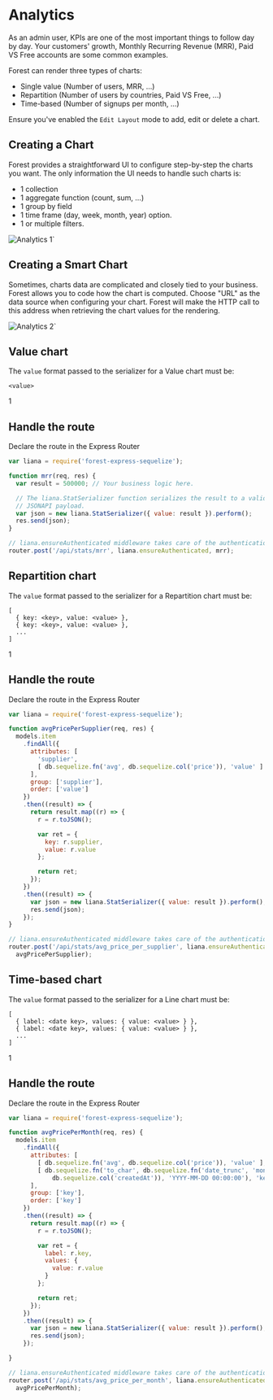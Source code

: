 # Analytics

As an admin user, KPIs are one of the most important things to follow day by
day. Your customers' growth, Monthly Recurring Revenue (MRR), Paid VS Free
accounts are some common examples.

Forest can render three types of charts:

- Single value (Number of users, MRR, ...)
- Repartition (Number of users by countries, Paid VS Free, ...)
- Time-based (Number of signups per month, ...)

Ensure you've enabled the `Edit Layout` mode to add, edit or delete a chart.

## Creating a Chart

Forest provides a straightforward UI to configure step-by-step the charts you
want. The only information the UI needs to handle such charts is:

- 1 collection
- 1 aggregate function (count, sum, ...)
- 1 group by field
- 1 time frame (day, week, month, year) option.
- 1 or multiple filters.

![Analytics 1`](/public/img/analytics-1.png)

## Creating a Smart Chart

Sometimes, charts data are complicated and closely tied to your business.
Forest allows you to code how the chart is computed. Choose "URL" as the
data source when configuring your chart. Forest will make the HTTP call to
this address when retrieving the chart values for the rendering.

![Analytics 2`](/public/img/analytics-2.png)

## Value chart

The `value` format passed to the serializer for a Value chart must be:

```
<value>
```

<div class="l-step l-mb l-pt">
  <span class="l-step__number l-step__number--active u-f-l u-hm-r">1</span>
  <div class="u-o-h">
    <h2 class="l-step__title">Handle the route</h2>
    <p class="l-step__description">Declare the route in the Express Router</p>
  </div>
</div>

```javascript
var liana = require('forest-express-sequelize');

function mrr(req, res) {
  var result = 500000; // Your business logic here.

  // The liana.StatSerializer function serializes the result to a valid
  // JSONAPI payload.
  var json = new liana.StatSerializer({ value: result }).perform();
  res.send(json);
}

// liana.ensureAuthenticated middleware takes care of the authentication for you.
router.post('/api/stats/mrr', liana.ensureAuthenticated, mrr);
```

## Repartition chart

The `value` format passed to the serializer for a Repartition chart must be:

```
[
  { key: <key>, value: <value> },
  { key: <key>, value: <value> },
  ...
]
```

<div class="l-step l-mb l-pt">
  <span class="l-step__number l-step__number--active u-f-l u-hm-r">1</span>
  <div class="u-o-h">
    <h2 class="l-step__title">Handle the route</h2>
    <p class="l-step__description">Declare the route in the Express Router</p>
  </div>
</div>

```javascript
var liana = require('forest-express-sequelize');

function avgPricePerSupplier(req, res) {
  models.item
    .findAll({
      attributes: [
        'supplier',
        [ db.sequelize.fn('avg', db.sequelize.col('price')), 'value' ]
      ],
      group: ['supplier'],
      order: ['value']
    })
    .then((result) => {
      return result.map((r) => {
        r = r.toJSON();

        var ret = {
          key: r.supplier,
          value: r.value
        };

        return ret;
      });
    })
    .then((result) => {
      var json = new liana.StatSerializer({ value: result }).perform();
      res.send(json);
    });
}

// liana.ensureAuthenticated middleware takes care of the authentication for you.
router.post('/api/stats/avg_price_per_supplier', liana.ensureAuthenticated,
  avgPricePerSupplier);
```

## Time-based chart

The `value` format passed to the serializer for a Line chart must be:

```
[
  { label: <date key>, values: { value: <value> } },
  { label: <date key>, values: { value: <value> } },
  ...
]
```

<div class="l-step l-mb l-pt">
  <span class="l-step__number l-step__number--active u-f-l u-hm-r">1</span>
  <div class="u-o-h">
    <h2 class="l-step__title">Handle the route</h2>
    <p class="l-step__description">Declare the route in the Express Router</p>
  </div>
</div>

```javascript
var liana = require('forest-express-sequelize');

function avgPricePerMonth(req, res) {
  models.item
    .findAll({
      attributes: [
        [ db.sequelize.fn('avg', db.sequelize.col('price')), 'value' ],
        [ db.sequelize.fn('to_char', db.sequelize.fn('date_trunc', 'month',
            db.sequelize.col('createdAt')), 'YYYY-MM-DD 00:00:00'), 'key' ]
      ],
      group: ['key'],
      order: ['key']
    })
    .then((result) => {
      return result.map((r) => {
        r = r.toJSON();

        var ret = {
          label: r.key,
          values: {
            value: r.value
          }
        };

        return ret;
      });
    })
    .then((result) => {
      var json = new liana.StatSerializer({ value: result }).perform();
      res.send(json);
    });

}

// liana.ensureAuthenticated middleware takes care of the authentication for you.
router.post('/api/stats/avg_price_per_month', liana.ensureAuthenticated,
  avgPricePerMonth);
```
